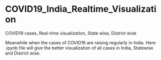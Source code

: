 # COVID19_India_Realtime_Visualization
COVID19 cases,  Real-time visualization,  State wise, District wise

Meanwhile when the cases of COVID19 are raising regularly in India. Here .ipynb file will give the better visualization of all cases in India, Statewise and District wise.
